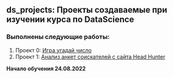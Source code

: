 ## ds_projects: Проекты создаваемые при изучении курса по DataScience

### Выполнены следующие работы:
1. Проект 0: [Игра угадай число](https://github.com/antskos/ds_projects/tree/project1/project0) 
2. Проект 1: [Анализ анкет соискателей с сайта Head Hunter](https://github.com/antskos/ds_projects/tree/project1/project1)





<b>Начало обучения 24.08.2022</b>
